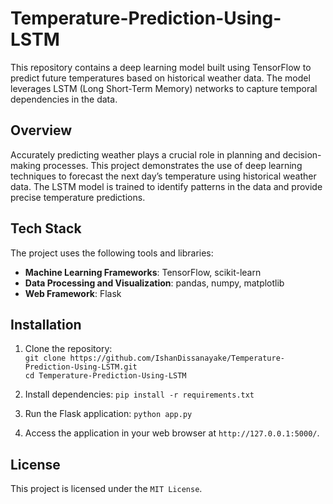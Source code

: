# Temperature-Prediction-Using-LSTM
This repository contains a deep learning model built using TensorFlow to predict future temperatures based on historical weather data. The model leverages LSTM (Long Short-Term Memory) networks to capture temporal dependencies in the data.

## Overview
Accurately predicting weather plays a crucial role in planning and decision-making processes. This project demonstrates the use of deep learning techniques to forecast the next day’s temperature using historical weather data. The LSTM model is trained to identify patterns in the data and provide precise temperature predictions.

## Tech Stack
The project uses the following tools and libraries:

- **Machine Learning Frameworks**: TensorFlow, scikit-learn
- **Data Processing and Visualization**: pandas, numpy, matplotlib
- **Web Framework**: Flask

## Installation
1. Clone the repository: <br>
   `git clone https://github.com/IshanDissanayake/Temperature-Prediction-Using-LSTM.git` <br>
   `cd Temperature-Prediction-Using-LSTM`

3. Install dependencies:
   `pip install -r requirements.txt`

4. Run the Flask application:
   `python app.py`

5. Access the application in your web browser at `http://127.0.0.1:5000/`.

## License
This project is licensed under the `MIT License`.
